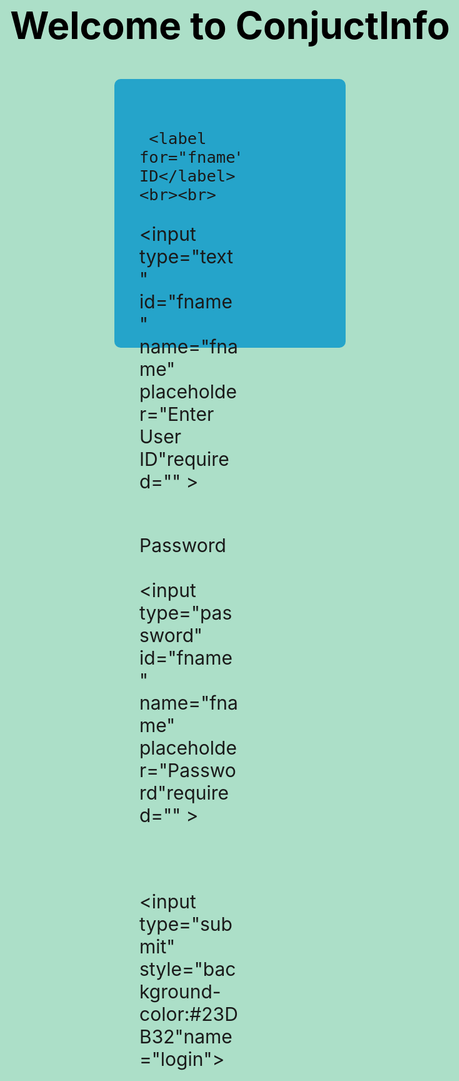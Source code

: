 <html>
<body>
<head>
<style>
body{
    background-color:#ACDFC8 ;
  background-size:cover;
  font-size:30px;
}
 div{
     background-color: #25A4CA ;
     height:230px;
     width:160px;
     padding-top: 50px;
     padding-right: 170px;
     padding-bottom: 150px;
     padding-left: 40px;
     border-radius:10px;
     margin:auto;
     margin-top:50px;
     margin-bottom:100px;
     marigin-left:1px;
     
 }
 input[type=text],[type=password] ,[type=submit]{
  width: 300px;
  padding:10px;
  margin: 8px solid black ;
 
  border:3px black;
  background-color:#ffd9d9;
  color: black;
     border-radius:10px;
     
 }
  
 input[type=submit]{
  width: 150px;
  padding:10px;
  margin: 8px solid black ;
 
  border:3px black;
  
     border-radius:10px;
     
 }
 h1{
     font:Times ;
     text-align:center;
     color:black;
 }
</style>
</head>
 <h1><b>Welcome to ConjuctInfo</b></h1>
<div>
    <form>
  
     <label for="fname">User ID</label><br><br>
  <input type="text" id="fname" name="fname" placeholder="Enter User ID"required="" ><br><br>
 
  <label for="fname">Password</label><br><br>
  <input type="password" id="fname" name="fname" placeholder="Password"required="" ><br><br><br>
 
  <input type="submit" style="background-color:#23DB32"name="login">
  </form>
</div>
</body>
</html>
